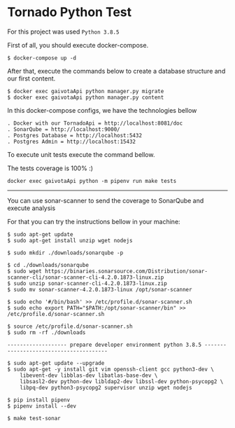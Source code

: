 # Tornado Python Test

For this project was used  ```Python 3.8.5``` </br>

First of all, you should execute docker-compose.

```
$ docker-compose up -d
```

After that, execute the commands below to create a database structure and our first content.

```
$ docker exec gaivotaApi python manager.py migrate
$ docker exec gaivotaApi python manager.py content
```

In this docker-compose configs, we have the technologies bellow

```
. Docker with our TornadoApi = http://localhost:8081/doc
. SonarQube = http://localhost:9000/
. Postgres Database = http://localhost:5432
. Postgres Admin = http://localhost:15432
```

To execute unit tests execute the command bellow. <br/>

The tests coverage is 100%  :)

```
docker exec gaivotaApi python -m pipenv run make tests
```
----------------------------------------------------------------------

You can use sonar-scanner to send the coverage to SonarQube and execute analysis <br/>

For that you can try the instructions bellow in your machine:

```
$ sudo apt-get update
$ sudo apt-get install unzip wget nodejs

$ sudo mkdir ./downloads/sonarqube -p

$ cd ./downloads/sonarqube
$ sudo wget https://binaries.sonarsource.com/Distribution/sonar-scanner-cli/sonar-scanner-cli-4.2.0.1873-linux.zip
$ sudo unzip sonar-scanner-cli-4.2.0.1873-linux.zip
$ sudo mv sonar-scanner-4.2.0.1873-linux /opt/sonar-scanner

$ sudo echo '#/bin/bash' >> /etc/profile.d/sonar-scanner.sh
$ sudo echo export PATH="$PATH:/opt/sonar-scanner/bin" >> /etc/profile.d/sonar-scanner.sh

$ source /etc/profile.d/sonar-scanner.sh
$ sudo rm -rf ./downloads

------------------- prepare developer environment python 3.8.5 ---------------------------------------

$ sudo apt-get update --upgrade
$ sudo apt-get -y install git vim openssh-client gcc python3-dev \
    libevent-dev libblas-dev libatlas-base-dev \
    libsasl2-dev python-dev libldap2-dev libssl-dev python-psycopg2 \
    libpq-dev python3-psycopg2 supervisor unzip wget nodejs

$ pip install pipenv
$ pipenv install --dev

$ make test-sonar

```